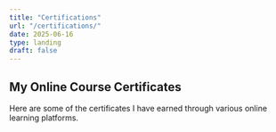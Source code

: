 ```yaml
---
title: "Certifications"
url: "/certifications/"
date: 2025-06-16
type: landing
draft: false
---
```


##  My Online Course Certificates 

Here are some of the certificates I have earned through various online learning platforms.


